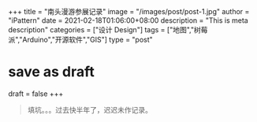 +++
title = "南头漫游参展记录"
image = "/images/post/post-1.jpg"
author = "iPattern"
date = 2021-02-18T01:06:00+08:00
description = "This is meta description"
categories = ["设计 Design"]
tags = ["地图","树莓派","Arduino","开源软件","GIS"]
type = "post"
# save as draft
draft = false
+++


> 填坑。。。过去快半年了，迟迟未作记录。